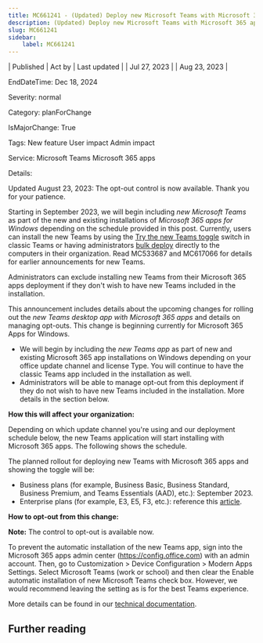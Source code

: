 ```yaml
---
title: MC661241 - (Updated) Deploy new Microsoft Teams with Microsoft 365 apps
description: (Updated) Deploy new Microsoft Teams with Microsoft 365 apps
slug: MC661241
sidebar:
    label: MC661241
---
```



| Published | Act by | Last updated |
| Jul 27, 2023 |  | Aug 23, 2023 |

EndDateTime: Dec 18, 2024

Severity: normal

Category: planForChange

IsMajorChange: True

Tags: New feature User impact Admin impact

Service: Microsoft Teams Microsoft 365 apps

Details: 

<p>Updated August 23, 2023: The opt-out control is now available. Thank you for your patience.</p><p>Starting in September 2023, we will begin including <i>new Microsoft Teams</i> as part of the new and existing installations of <i>Microsoft 365 apps for Windows</i> depending on the schedule provided in this post. Currently, users can install the new Teams by using the <a href="https://learn.microsoft.com/microsoftteams/new-teams-deploy-using-policies?tabs=teams-admin-center" target="_blank">Try the new Teams toggle</a> switch in classic Teams or having administrators <a href="https://learn.microsoft.com/microsoftteams/new-teams-bulk-install-client" target="_blank">bulk deploy</a> directly to the computers in their organization. Read MC533687 and MC617066 for details for earlier announcements for new Teams.
</p><p>Administrators can exclude installing new Teams from their Microsoft 365 apps deployment if they don't wish to have new Teams included in the installation. 
</p><p>This announcement includes details about the upcoming changes for rolling out the <i>new Teams desktop app with Microsoft 365 apps</i> and details on managing opt-outs. This change is beginning currently for Microsoft 365 Apps for Windows. 
</p><ul><li>We will begin by including the <i>new Teams app</i> as part of new and existing Microsoft 365 app installations on Windows depending on your office update channel and license Type. You will continue to have the classic Teams app included in the installation as well.  
</li><li>Administrators will be able to manage opt-out from this deployment if they do not wish to have new Teams included in the installation. More details in the section below.
</li></ul><p><b>How this will affect your organization:</b></p><p>Depending on which update channel you're using and our deployment schedule below, the new Teams application will start installing with Microsoft 365 apps. The following shows the schedule.
</p><p>The planned rollout for deploying new Teams with Microsoft 365 apps and showing the toggle will be:
</p><ul><li>Business plans (for example, Business Basic, Business Standard, Business Premium, and Teams Essentials (AAD), etc.): September 2023.
</li><li>Enterprise plans (for example, E3, E5, F3, etc.): reference this <a href="https://learn.microsoft.com/MicrosoftTeams/new-teams-deploy-with-m365apps#when-will-the-new-microsoft-teams-be-included-with-installations-of-microsoft-365-apps" target="_blank">article</a>.
</li></ul><p><b>How to opt-out from this change:</b></p><p><b>Note:</b>  The control to opt-out is available now.&nbsp;</p><p>To prevent the automatic installation of the new Teams app, sign into the Microsoft 365 apps admin center (<a href="https://config.office.com" target="_blank">https://config.office.com</a>) with an admin account. Then, go to Customization &gt; Device Configuration &gt; Modern Apps Settings. Select Microsoft Teams (work or school) and then clear the Enable automatic installation of new Microsoft Teams check box. However, we would recommend leaving the setting as is for the best Teams experience. 
</p><p>More details can be found in our <a href="https://learn.microsoft.com/MicrosoftTeams/new-teams-deploy-with-m365apps" target="_blank">technical documentation</a>.
</p>

## Further reading
